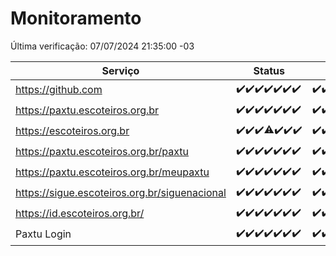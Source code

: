 # Monitoramento

Última verificação: 07/07/2024 21:35:00 -03

|Serviço|Status|Últimas 24h|
|---|---|---|
|https://github.com|<span title="2024-06-30: OK=24">✔️</span><span title="2024-07-01: OK=23">✔️</span><span title="2024-07-02: OK=24">✔️</span><span title="2024-07-03: OK=24">✔️</span><span title="2024-07-04: OK=24">✔️</span><span title="2024-07-05: OK=24">✔️</span><span title="2024-07-06: OK=24">✔️</span>|<span title="06/07/2024 21:37:00 -03 : 200">✔️</span><span title="06/07/2024 23:00:00 -03 : 200">✔️</span><span title="07/07/2024 00:08:00 -03 : 200">✔️</span><span title="07/07/2024 01:08:00 -03 : 200">✔️</span><span title="07/07/2024 02:09:00 -03 : 200">✔️</span><span title="07/07/2024 03:09:00 -03 : 200">✔️</span><span title="07/07/2024 04:07:00 -03 : 200">✔️</span><span title="07/07/2024 05:08:00 -03 : 200">✔️</span><span title="07/07/2024 06:07:00 -03 : 200">✔️</span><span title="07/07/2024 07:06:00 -03 : 200">✔️</span><span title="07/07/2024 08:05:00 -03 : 200">✔️</span><span title="07/07/2024 09:11:00 -03 : 200">✔️</span><span title="07/07/2024 10:07:00 -03 : 200">✔️</span><span title="07/07/2024 11:04:00 -03 : 200">✔️</span><span title="07/07/2024 12:07:00 -03 : 200">✔️</span><span title="07/07/2024 13:07:00 -03 : 200">✔️</span><span title="07/07/2024 14:06:00 -03 : 200">✔️</span><span title="07/07/2024 15:08:00 -03 : 200">✔️</span><span title="07/07/2024 16:05:00 -03 : 200">✔️</span><span title="07/07/2024 17:06:00 -03 : 200">✔️</span><span title="07/07/2024 18:07:00 -03 : 200">✔️</span><span title="07/07/2024 19:07:00 -03 : 200">✔️</span><span title="07/07/2024 20:06:00 -03 : 200">✔️</span><span title="07/07/2024 21:35:00 -03 : 200">✔️</span>|
|https://paxtu.escoteiros.org.br|<span title="2024-06-30: OK=24">✔️</span><span title="2024-07-01: OK=23">✔️</span><span title="2024-07-02: OK=24">✔️</span><span title="2024-07-03: OK=24">✔️</span><span title="2024-07-04: OK=24">✔️</span><span title="2024-07-05: OK=24">✔️</span><span title="2024-07-06: OK=24">✔️</span>|<span title="06/07/2024 21:37:00 -03 : 200">✔️</span><span title="06/07/2024 23:00:00 -03 : 200">✔️</span><span title="07/07/2024 00:08:00 -03 : 200">✔️</span><span title="07/07/2024 01:08:00 -03 : 200">✔️</span><span title="07/07/2024 02:09:00 -03 : 200">✔️</span><span title="07/07/2024 03:09:00 -03 : 200">✔️</span><span title="07/07/2024 04:07:00 -03 : 200">✔️</span><span title="07/07/2024 05:08:00 -03 : 200">✔️</span><span title="07/07/2024 06:07:00 -03 : 200">✔️</span><span title="07/07/2024 07:06:00 -03 : 200">✔️</span><span title="07/07/2024 08:05:00 -03 : 200">✔️</span><span title="07/07/2024 09:11:00 -03 : 200">✔️</span><span title="07/07/2024 10:07:00 -03 : 200">✔️</span><span title="07/07/2024 11:04:00 -03 : 200">✔️</span><span title="07/07/2024 12:07:00 -03 : 200">✔️</span><span title="07/07/2024 13:07:00 -03 : 200">✔️</span><span title="07/07/2024 14:06:00 -03 : 200">✔️</span><span title="07/07/2024 15:08:00 -03 : 200">✔️</span><span title="07/07/2024 16:05:00 -03 : 200">✔️</span><span title="07/07/2024 17:06:00 -03 : 200">✔️</span><span title="07/07/2024 18:07:00 -03 : 200">✔️</span><span title="07/07/2024 19:07:00 -03 : 200">✔️</span><span title="07/07/2024 20:06:00 -03 : 200">✔️</span><span title="07/07/2024 21:35:00 -03 : 200">✔️</span>|
|https://escoteiros.org.br|<span title="2024-06-30: OK=24">✔️</span><span title="2024-07-01: OK=23">✔️</span><span title="2024-07-02: OK=24">✔️</span><span title="2024-07-03: OK=23, Falhas=1">⚠️</span><span title="2024-07-04: OK=24">✔️</span><span title="2024-07-05: OK=24">✔️</span><span title="2024-07-06: OK=24">✔️</span>|<span title="06/07/2024 21:37:00 -03 : 200">✔️</span><span title="06/07/2024 23:00:00 -03 : 200">✔️</span><span title="07/07/2024 00:08:00 -03 : 200">✔️</span><span title="07/07/2024 01:08:00 -03 : 200">✔️</span><span title="07/07/2024 02:09:00 -03 : 200">✔️</span><span title="07/07/2024 03:09:00 -03 : 200">✔️</span><span title="07/07/2024 04:07:00 -03 : 200">✔️</span><span title="07/07/2024 05:08:00 -03 : 200">✔️</span><span title="07/07/2024 06:07:00 -03 : 200">✔️</span><span title="07/07/2024 07:06:00 -03 : 200">✔️</span><span title="07/07/2024 08:05:00 -03 : 200">✔️</span><span title="07/07/2024 09:11:00 -03 : 200">✔️</span><span title="07/07/2024 10:07:00 -03 : 200">✔️</span><span title="07/07/2024 11:05:00 -03 : 200">✔️</span><span title="07/07/2024 12:07:00 -03 : 200">✔️</span><span title="07/07/2024 13:07:00 -03 : 200">✔️</span><span title="07/07/2024 14:06:00 -03 : 200">✔️</span><span title="07/07/2024 15:08:00 -03 : 200">✔️</span><span title="07/07/2024 16:05:00 -03 : 200">✔️</span><span title="07/07/2024 17:06:00 -03 : 200">✔️</span><span title="07/07/2024 18:07:00 -03 : 200">✔️</span><span title="07/07/2024 19:07:00 -03 : 200">✔️</span><span title="07/07/2024 20:06:00 -03 : 200">✔️</span><span title="07/07/2024 21:35:00 -03 : 200">✔️</span>|
|https://paxtu.escoteiros.org.br/paxtu|<span title="2024-06-30: OK=24">✔️</span><span title="2024-07-01: OK=23">✔️</span><span title="2024-07-02: OK=24">✔️</span><span title="2024-07-03: OK=24">✔️</span><span title="2024-07-04: OK=24">✔️</span><span title="2024-07-05: OK=24">✔️</span><span title="2024-07-06: OK=24">✔️</span>|<span title="06/07/2024 21:37:00 -03 : 200">✔️</span><span title="06/07/2024 23:00:00 -03 : 200">✔️</span><span title="07/07/2024 00:08:00 -03 : 200">✔️</span><span title="07/07/2024 01:08:00 -03 : 200">✔️</span><span title="07/07/2024 02:09:00 -03 : 200">✔️</span><span title="07/07/2024 03:10:00 -03 : 200">✔️</span><span title="07/07/2024 04:07:00 -03 : 200">✔️</span><span title="07/07/2024 05:08:00 -03 : 200">✔️</span><span title="07/07/2024 06:07:00 -03 : 200">✔️</span><span title="07/07/2024 07:06:00 -03 : 200">✔️</span><span title="07/07/2024 08:05:00 -03 : 200">✔️</span><span title="07/07/2024 09:11:00 -03 : 200">✔️</span><span title="07/07/2024 10:07:00 -03 : 200">✔️</span><span title="07/07/2024 11:05:00 -03 : 200">✔️</span><span title="07/07/2024 12:07:00 -03 : 200">✔️</span><span title="07/07/2024 13:07:00 -03 : 200">✔️</span><span title="07/07/2024 14:06:00 -03 : 200">✔️</span><span title="07/07/2024 15:08:00 -03 : 200">✔️</span><span title="07/07/2024 16:05:00 -03 : 200">✔️</span><span title="07/07/2024 17:06:00 -03 : 200">✔️</span><span title="07/07/2024 18:07:00 -03 : 200">✔️</span><span title="07/07/2024 19:07:00 -03 : 200">✔️</span><span title="07/07/2024 20:06:00 -03 : 200">✔️</span><span title="07/07/2024 21:35:00 -03 : 200">✔️</span>|
|https://paxtu.escoteiros.org.br/meupaxtu|<span title="2024-06-30: OK=24">✔️</span><span title="2024-07-01: OK=23">✔️</span><span title="2024-07-02: OK=24">✔️</span><span title="2024-07-03: OK=24">✔️</span><span title="2024-07-04: OK=24">✔️</span><span title="2024-07-05: OK=24">✔️</span><span title="2024-07-06: OK=24">✔️</span>|<span title="06/07/2024 21:37:00 -03 : 200">✔️</span><span title="06/07/2024 23:00:00 -03 : 200">✔️</span><span title="07/07/2024 00:08:00 -03 : 200">✔️</span><span title="07/07/2024 01:08:00 -03 : 200">✔️</span><span title="07/07/2024 02:09:00 -03 : 200">✔️</span><span title="07/07/2024 03:10:00 -03 : 200">✔️</span><span title="07/07/2024 04:07:00 -03 : 200">✔️</span><span title="07/07/2024 05:08:00 -03 : 200">✔️</span><span title="07/07/2024 06:07:00 -03 : 200">✔️</span><span title="07/07/2024 07:06:00 -03 : 200">✔️</span><span title="07/07/2024 08:05:00 -03 : 200">✔️</span><span title="07/07/2024 09:11:00 -03 : 200">✔️</span><span title="07/07/2024 10:07:00 -03 : 200">✔️</span><span title="07/07/2024 11:05:00 -03 : 200">✔️</span><span title="07/07/2024 12:07:00 -03 : 200">✔️</span><span title="07/07/2024 13:07:00 -03 : 200">✔️</span><span title="07/07/2024 14:06:00 -03 : 200">✔️</span><span title="07/07/2024 15:08:00 -03 : 200">✔️</span><span title="07/07/2024 16:05:00 -03 : 200">✔️</span><span title="07/07/2024 17:06:00 -03 : 200">✔️</span><span title="07/07/2024 18:07:00 -03 : 200">✔️</span><span title="07/07/2024 19:07:00 -03 : 200">✔️</span><span title="07/07/2024 20:06:00 -03 : 200">✔️</span><span title="07/07/2024 21:35:00 -03 : 200">✔️</span>|
|https://sigue.escoteiros.org.br/siguenacional|<span title="2024-06-30: OK=24">✔️</span><span title="2024-07-01: OK=23">✔️</span><span title="2024-07-02: OK=24">✔️</span><span title="2024-07-03: OK=24">✔️</span><span title="2024-07-04: OK=24">✔️</span><span title="2024-07-05: OK=24">✔️</span><span title="2024-07-06: OK=24">✔️</span>|<span title="06/07/2024 21:37:00 -03 : 200">✔️</span><span title="06/07/2024 23:00:00 -03 : 200">✔️</span><span title="07/07/2024 00:08:00 -03 : 200">✔️</span><span title="07/07/2024 01:08:00 -03 : 200">✔️</span><span title="07/07/2024 02:09:00 -03 : 200">✔️</span><span title="07/07/2024 03:10:00 -03 : 200">✔️</span><span title="07/07/2024 04:07:00 -03 : 200">✔️</span><span title="07/07/2024 05:08:00 -03 : 200">✔️</span><span title="07/07/2024 06:07:00 -03 : 200">✔️</span><span title="07/07/2024 07:06:00 -03 : 200">✔️</span><span title="07/07/2024 08:05:00 -03 : 200">✔️</span><span title="07/07/2024 09:11:00 -03 : 200">✔️</span><span title="07/07/2024 10:07:00 -03 : 200">✔️</span><span title="07/07/2024 11:05:00 -03 : 200">✔️</span><span title="07/07/2024 12:07:00 -03 : 200">✔️</span><span title="07/07/2024 13:07:00 -03 : 200">✔️</span><span title="07/07/2024 14:06:00 -03 : 200">✔️</span><span title="07/07/2024 15:08:00 -03 : 200">✔️</span><span title="07/07/2024 16:05:00 -03 : 200">✔️</span><span title="07/07/2024 17:06:00 -03 : 200">✔️</span><span title="07/07/2024 18:07:00 -03 : 200">✔️</span><span title="07/07/2024 19:07:00 -03 : 200">✔️</span><span title="07/07/2024 20:06:00 -03 : 200">✔️</span><span title="07/07/2024 21:35:00 -03 : 200">✔️</span>|
|https://id.escoteiros.org.br/|<span title="2024-06-30: OK=24">✔️</span><span title="2024-07-01: OK=23">✔️</span><span title="2024-07-02: OK=24">✔️</span><span title="2024-07-03: OK=24">✔️</span><span title="2024-07-04: OK=24">✔️</span><span title="2024-07-05: OK=24">✔️</span><span title="2024-07-06: OK=24">✔️</span>|<span title="06/07/2024 21:37:00 -03 : 200">✔️</span><span title="06/07/2024 23:00:00 -03 : 200">✔️</span><span title="07/07/2024 00:08:00 -03 : 200">✔️</span><span title="07/07/2024 01:08:00 -03 : 200">✔️</span><span title="07/07/2024 02:09:00 -03 : 200">✔️</span><span title="07/07/2024 03:10:00 -03 : 200">✔️</span><span title="07/07/2024 04:07:00 -03 : 200">✔️</span><span title="07/07/2024 05:08:00 -03 : 200">✔️</span><span title="07/07/2024 06:07:00 -03 : 200">✔️</span><span title="07/07/2024 07:06:00 -03 : 200">✔️</span><span title="07/07/2024 08:05:00 -03 : 200">✔️</span><span title="07/07/2024 09:11:00 -03 : 200">✔️</span><span title="07/07/2024 10:07:00 -03 : 200">✔️</span><span title="07/07/2024 11:05:00 -03 : 200">✔️</span><span title="07/07/2024 12:07:00 -03 : 200">✔️</span><span title="07/07/2024 13:07:00 -03 : 200">✔️</span><span title="07/07/2024 14:07:00 -03 : 200">✔️</span><span title="07/07/2024 15:08:00 -03 : 200">✔️</span><span title="07/07/2024 16:05:00 -03 : 200">✔️</span><span title="07/07/2024 17:06:00 -03 : 200">✔️</span><span title="07/07/2024 18:07:00 -03 : 200">✔️</span><span title="07/07/2024 19:07:00 -03 : 200">✔️</span><span title="07/07/2024 20:06:00 -03 : 200">✔️</span><span title="07/07/2024 21:35:00 -03 : 200">✔️</span>|
|Paxtu Login|<span title="2024-06-30: OK=24">✔️</span><span title="2024-07-01: OK=23">✔️</span><span title="2024-07-02: OK=24">✔️</span><span title="2024-07-03: OK=24">✔️</span><span title="2024-07-04: OK=24">✔️</span><span title="2024-07-05: OK=24">✔️</span><span title="2024-07-06: OK=24">✔️</span>|<span title="06/07/2024 21:37:00 -03 : 200">✔️</span><span title="06/07/2024 23:00:00 -03 : 200">✔️</span><span title="07/07/2024 00:08:00 -03 : 200">✔️</span><span title="07/07/2024 01:08:00 -03 : 200">✔️</span><span title="07/07/2024 02:09:00 -03 : 200">✔️</span><span title="07/07/2024 03:10:00 -03 : 200">✔️</span><span title="07/07/2024 04:07:00 -03 : 200">✔️</span><span title="07/07/2024 05:08:00 -03 : 200">✔️</span><span title="07/07/2024 06:07:00 -03 : 200">✔️</span><span title="07/07/2024 07:06:00 -03 : 200">✔️</span><span title="07/07/2024 08:05:00 -03 : 200">✔️</span><span title="07/07/2024 09:11:00 -03 : 200">✔️</span><span title="07/07/2024 10:07:00 -03 : 200">✔️</span><span title="07/07/2024 11:05:00 -03 : 200">✔️</span><span title="07/07/2024 12:07:00 -03 : 200">✔️</span><span title="07/07/2024 13:07:00 -03 : 200">✔️</span><span title="07/07/2024 14:07:00 -03 : 200">✔️</span><span title="07/07/2024 15:08:00 -03 : 200">✔️</span><span title="07/07/2024 16:05:00 -03 : 200">✔️</span><span title="07/07/2024 17:06:00 -03 : 200">✔️</span><span title="07/07/2024 18:07:00 -03 : 200">✔️</span><span title="07/07/2024 19:07:00 -03 : 200">✔️</span><span title="07/07/2024 20:06:00 -03 : 200">✔️</span><span title="07/07/2024 21:35:00 -03 : 200">✔️</span>|

